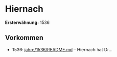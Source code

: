 # Hiernach

**Ersterwähnung:** 1536

## Vorkommen
- 1536: [jahre/1536/README.md](../jahre/1536/README.md) – Hiernach hat Dr...
